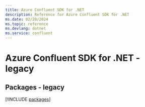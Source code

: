 ```yaml
---
title: Azure Confluent SDK for .NET
description: Reference for Azure Confluent SDK for .NET
ms.date: 02/28/2024
ms.topic: reference
ms.devlang: dotnet
ms.service: confluent
---
```

# Azure Confluent SDK for .NET - legacy
## Packages - legacy
[!INCLUDE [packages](confluent-index.md)]